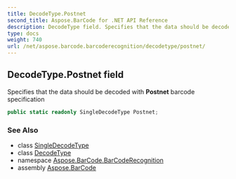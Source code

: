 ```yaml
---
title: DecodeType.Postnet
second_title: Aspose.BarCode for .NET API Reference
description: DecodeType field. Specifies that the data should be decoded with Postnet barcode specification
type: docs
weight: 740
url: /net/aspose.barcode.barcoderecognition/decodetype/postnet/
---
```

## DecodeType.Postnet field

Specifies that the data should be decoded with **Postnet** barcode specification

```csharp
public static readonly SingleDecodeType Postnet;
```

### See Also

* class [SingleDecodeType](../../singledecodetype/)
* class [DecodeType](../)
* namespace [Aspose.BarCode.BarCodeRecognition](../../decodetype/)
* assembly [Aspose.BarCode](../../../)


